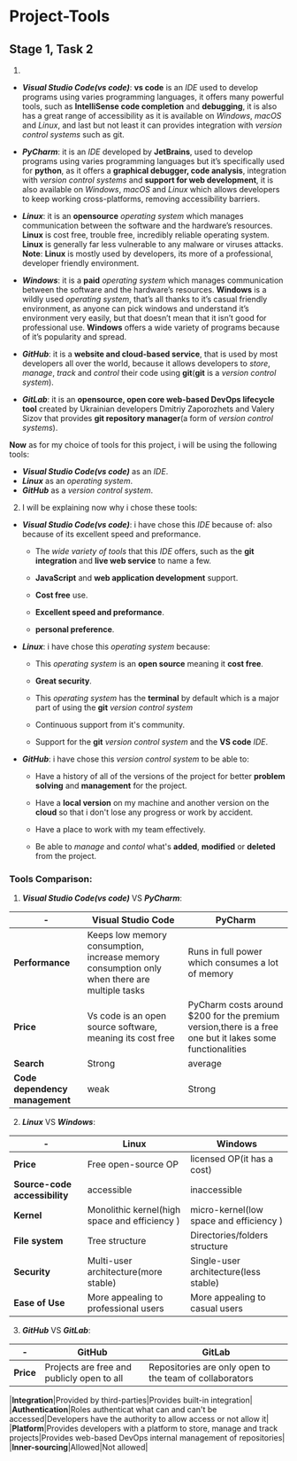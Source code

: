 # Project-Tools
## Stage 1, Task 2

1.	
- ***Visual Studio Code(vs code)***: **vs code** is an *IDE* used to develop programs using varies programming languages, it offers many powerful tools, such as **IntelliSense code completion** and **debugging**, it is also has a great range of accessibility as it is available on *Windows*, *macOS* and *Linux*, and last but not least it can provides integration with *version control systems* such as git.

- ***PyCharm***: it is an *IDE* developed by **JetBrains**, used to develop programs using varies programming languages but it’s specifically used for **python**, as it offers a **graphical debugger, code analysis**, integration with *version control systems* and **support for web development**, it is also available on *Windows*, *macOS* and *Linux* which allows developers to keep working cross-platforms, removing accessibility barriers.

- ***Linux***: it is an **opensource** *operating system* which manages communication between the software and the hardware’s resources. **Linux** is cost free, trouble free, incredibly reliable operating system. **Linux** is generally far less vulnerable to any malware or viruses attacks.
**Note**: **Linux** is mostly used by developers, its more of a professional, developer friendly environment.

- ***Windows***: it is a **paid** *operating system* which manages communication between the software and the hardware’s resources. **Windows** is a wildly used *operating system*, that’s all thanks to it’s casual friendly environment, as anyone can pick windows and understand it’s environment very easily, but that doesn’t mean that it isn’t good for professional use. **Windows** offers a wide variety of programs because of it’s popularity and spread.

- ***GitHub***: it is a **website and cloud-based service**, that is used by most developers all over the world, because it allows developers to *store*, *manage*, *track* and *control* their code using **git**(**git** is a *version control system*).

- ***GitLab***: it is an **opensource, open core web-based DevOps lifecycle tool** created by Ukrainian developers Dmitriy Zaporozhets and Valery Sizov that provides **git repository manager**(a form of *version control systems*).

**Now** as for my choice of tools for this project, i will be using the following tools:
- ***Visual Studio Code(vs code)*** as an *IDE*.
- ***Linux*** as an *operating system*.
- ***GitHub*** as a *version control system*.


2. I will be explaining now why i chose these tools: 

- ***Visual Studio Code(vs code)***: i have chose this *IDE* because of: also because of its excellent speed and preformance.
    - The *wide variety of tools* that this *IDE* offers, such as the **git integration** and **live web service** to name a few.

    - **JavaScript** and **web application development** support.
    - **Cost free** use.
    - **Excellent speed and preformance**.
    - **personal preference**.

- ***Linux***: i have chose this *operating system* because:
    - This *operating system* is an **open source** meaning it **cost free**.

    - **Great security**.
    - This *operating system* has the **terminal** by default which is a major part of using the **git** *version control system*

    - Continuous  support from it's community.
    - Support for the **git** *version control system* and the **VS code** *IDE*.

- ***GitHub***: i have chose this *version control system* to be able to:
    - Have a history of all of the versions of the project for better **problem solving** and **management** for the project.

    - Have a **local version** on my machine and another version on the **cloud** so that i don't lose any progress or work by accident.

    - Have a place to work with my team effectively.
    - Be able to *manage* and *contol* what's **added**, **modified** or **deleted** from the project.

### Tools Comparison: 
1. ***Visual Studio Code(vs code)*** VS ***PyCharm***: 

|-|**Visual Studio Code**|**PyCharm**|
|-|------------------|-------|
|**Performance**|Keeps low memory consumption, increase memory consumption only when there are multiple tasks|Runs in full power which consumes a lot of memory|
|**Price**|Vs code is an open source software, meaning its cost free|PyCharm costs around $200 for the premium version,there is a free one but it lakes some functionalities|
|**Search**|Strong|average|
|**Code dependency management**|weak|Strong|

2. ***Linux*** VS ***Windows***:

|-|Linux|Windows|
|-|-----|-------|
|**Price**|Free open-source OP|licensed OP(it has a cost)|
|**Source-code accessibility**|accessible|inaccessible|
|**Kernel**|Monolithic kernel(high space and efficiency )|micro-kernel(low space and efficiency )|
|**File system**|Tree structure|Directories/folders structure|
|**Security**|Multi-user architecture(more stable)|Single-user architecture(less stable)|
|**Ease of Use**|More appealing to professional users|More appealing to casual users|

3. ***GitHub*** VS ***GitLab***:

|-|GitHub|GitLab|
|-|------|------|
|**Price**|Projects are free and publicly open to all|Repositories are only open to the team of collaborators|

|**Integration**|Provided by third-parties|Provides built-in integration|
|**Authentication**|Roles authenticat what can and can't be accessed|Developers have the authority to allow access or not allow it|
|**Platform**|Provides developers with a platform to store, manage and track projects|Provides web-based DevOps internal management of repositories|
|**Inner-sourcing**|Allowed|Not allowed|

